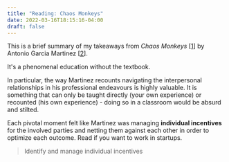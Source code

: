 ```yaml
---
title: "Reading: Chaos Monkeys"
date: 2022-03-16T18:15:16-04:00
draft: false
---
```

This is a brief summary of my takeaways from _Chaos Monkeys_ [[1](https://www.amazon.com/Chaos-Monkeys-Obscene-Fortune-Failure/dp/0062458205/ref=sr_1_1?keywords=chaos+monkeys&qid=1647469106&s=books&sprefix=chaos+monkeys%2Cstripbooks%2C66&sr=1-1 "Chaos Monkeys - Amazon")] by Antonio Garcia Martinez [[2](https://antoniogarciamartinez.com/ "Antonio Garcia Martinez - Website")].

It's a phenomenal education without the textbook.

In particular, the way Martinez recounts navigating the interpersonal relationships in his professional endeavours is highly valuable. It is something that can only be taught directly (your own experience) or recounted (his own experience) - doing so in a classroom would be absurd and stilted.

Each pivotal moment felt like Martinez was managing **individual incentives** for the involved parties and netting them against each other in order to optimize each outcome. Read if you want to work in startups.

> Identify and manage individual incentives